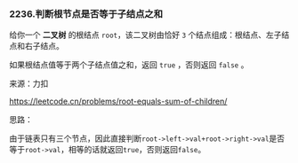 ### 2236.判断根节点是否等于子结点之和

给你一个 **二叉树** 的根结点 `root`，该二叉树由恰好 `3` 个结点组成：根结点、左子结点和右子结点。

如果根结点值等于两个子结点值之和，返回 `true` ，否则返回 `false` 。

来源：力扣

https://leetcode.cn/problems/root-equals-sum-of-children/



思路：

​		由于链表只有三个节点，因此直接判断`root->left->val+root->right->val`是否等于`root->val`，相等的话就返回`true`，否则返回`false`。